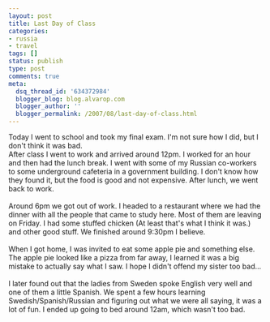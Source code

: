 ```yaml
---
layout: post
title: Last Day of Class
categories:
- russia
- travel
tags: []
status: publish
type: post
comments: true
meta:
  dsq_thread_id: '634372984'
  blogger_blog: blog.alvarop.com
  blogger_author: ''
  blogger_permalink: /2007/08/last-day-of-class.html
---
```

Today I went to school and took my final exam. I'm not sure how I did, but I don't think it was bad.<br />After class I went to work and arrived around 12pm. I worked for an hour and then had the lunch break. I went with some of my Russian co-workers to some underground cafeteria in a government building. I don't know how they found it, but the food is good and not expensive. After lunch, we went back to work.<br /><br />Around 6pm we got out of work. I headed to a restaurant where we had the dinner with all the people that came to study here. Most of them are leaving on Friday. I had some stuffed chicken (At least that's what I think it was.) and other good stuff. We finished around 9:30pm I believe.<br /><br />When I got home, I was invited to eat some apple pie and something else. The apple pie looked like a pizza from far away, I learned it was a big mistake to actually say what I saw. I hope I didn't offend my sister too bad...<br /><br />I later found out that the ladies from Sweden spoke English very well and one of them a little Spanish. We spent a few hours learning Swedish/Spanish/Russian and figuring out what we were all saying, it was a lot of fun. I ended up going to bed around 12am, which wasn't too bad.
